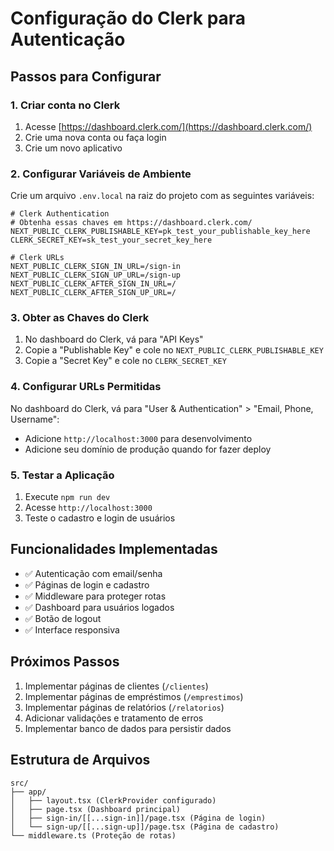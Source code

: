 # Configuração do Clerk para Autenticação

## Passos para Configurar

### 1. Criar conta no Clerk
1. Acesse [https://dashboard.clerk.com/](https://dashboard.clerk.com/)
2. Crie uma nova conta ou faça login
3. Crie um novo aplicativo

### 2. Configurar Variáveis de Ambiente
Crie um arquivo `.env.local` na raiz do projeto com as seguintes variáveis:

```env
# Clerk Authentication
# Obtenha essas chaves em https://dashboard.clerk.com/
NEXT_PUBLIC_CLERK_PUBLISHABLE_KEY=pk_test_your_publishable_key_here
CLERK_SECRET_KEY=sk_test_your_secret_key_here

# Clerk URLs
NEXT_PUBLIC_CLERK_SIGN_IN_URL=/sign-in
NEXT_PUBLIC_CLERK_SIGN_UP_URL=/sign-up
NEXT_PUBLIC_CLERK_AFTER_SIGN_IN_URL=/
NEXT_PUBLIC_CLERK_AFTER_SIGN_UP_URL=/
```

### 3. Obter as Chaves do Clerk
1. No dashboard do Clerk, vá para "API Keys"
2. Copie a "Publishable Key" e cole no `NEXT_PUBLIC_CLERK_PUBLISHABLE_KEY`
3. Copie a "Secret Key" e cole no `CLERK_SECRET_KEY`

### 4. Configurar URLs Permitidas
No dashboard do Clerk, vá para "User & Authentication" > "Email, Phone, Username":
- Adicione `http://localhost:3000` para desenvolvimento
- Adicione seu domínio de produção quando for fazer deploy

### 5. Testar a Aplicação
1. Execute `npm run dev`
2. Acesse `http://localhost:3000`
3. Teste o cadastro e login de usuários

## Funcionalidades Implementadas

- ✅ Autenticação com email/senha
- ✅ Páginas de login e cadastro
- ✅ Middleware para proteger rotas
- ✅ Dashboard para usuários logados
- ✅ Botão de logout
- ✅ Interface responsiva

## Próximos Passos

1. Implementar páginas de clientes (`/clientes`)
2. Implementar páginas de empréstimos (`/emprestimos`)
3. Implementar páginas de relatórios (`/relatorios`)
4. Adicionar validações e tratamento de erros
5. Implementar banco de dados para persistir dados

## Estrutura de Arquivos

```
src/
├── app/
│   ├── layout.tsx (ClerkProvider configurado)
│   ├── page.tsx (Dashboard principal)
│   ├── sign-in/[[...sign-in]]/page.tsx (Página de login)
│   └── sign-up/[[...sign-up]]/page.tsx (Página de cadastro)
└── middleware.ts (Proteção de rotas)
``` 